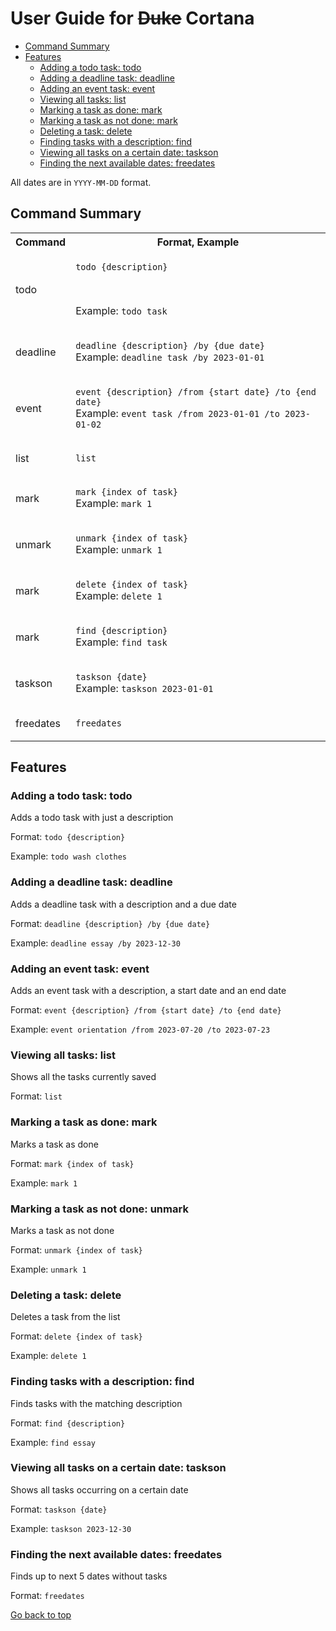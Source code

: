 # User Guide for ~~Duke~~ Cortana

- [Command Summary](#command-summary)
- [Features](#features)
  - [Adding a todo task: todo](#adding-a-todo-task-todo)
  - [Adding a deadline task: deadline](#adding-a-deadline-task-deadline)
  - [Adding an event task: event](#adding-an-event-task-event)
  - [Viewing all tasks: list](#viewing-all-tasks-list)
  - [Marking a task as done: mark](#marking-a-task-as-done-mark)
  - [Marking a task as not done: mark](#marking-a-task-as-not-done-unmark)
  - [Deleting a task: delete](#deleting-a-task-delete)
  - [Finding tasks with a description: find](#finding-tasks-with-a-description-find)
  - [Viewing all tasks on a certain date: taskson](#viewing-all-tasks-on-a-certain-date-taskson)
  - [Finding the next available dates: freedates](#finding-the-next-available-dates-freedates)
 
All dates are in ```YYYY-MM-DD``` format. 


## Command Summary
<table>
<tr>
<th>Command</th><th>Format, Example</th>
</tr>
<tr>
<td>todo</td>
<td>

`todo {description}`

<br>

Example: `todo task`

</td>
</tr>
<tr>
<td>deadline</td>
<td>

```deadline {description} /by {due date}```
<br>
Example: ```deadline task /by 2023-01-01```

</td>
</tr>
<tr>
<td>event</td>
<td>

```event {description} /from {start date} /to {end date}```
<br>
Example: ```event task /from 2023-01-01 /to 2023-01-02```

</td>
</tr>
<tr>
<td>list</td>
<td>

```list```

</td>
</tr>
<tr>
<td>mark</td>
<td>

```mark {index of task}```
<br>
Example: ```mark 1```

</td>
</tr>
<tr>
<td>unmark</td>
<td>

```unmark {index of task}```
<br>
Example: ```unmark 1```

</td>
</tr>
<tr>
<td>mark</td>
<td>

```delete {index of task}```
<br>
Example: ```delete 1```

</td>
</tr>
<tr>
<td>mark</td>
<td>

```find {description}```
<br>
Example: ```find task```

</td>
</tr>
<tr>
<td>taskson</td>
<td>

```taskson {date}```
<br>
Example: ```taskson 2023-01-01```

</td>
</tr>
<tr>
<td>freedates</td>
<td>

```freedates```

</td>
</tr>
</table>

## Features 

### Adding a todo task: todo

Adds a todo task with just a description

Format: ```todo {description}```

Example: ```todo wash clothes```

### Adding a deadline task: deadline

Adds a deadline task with a description and a due date

Format: ```deadline {description} /by {due date}```

Example: ```deadline essay /by 2023-12-30```

### Adding an event task: event

Adds an event task with a description, a start date and an end date

Format: ```event {description} /from {start date} /to {end date}```

Example: ```event orientation /from 2023-07-20 /to 2023-07-23```

### Viewing all tasks: list

Shows all the tasks currently saved

Format: ```list```

### Marking a task as done: mark

Marks a task as done

Format: ```mark {index of task}```

Example: ```mark 1```

### Marking a task as not done: unmark

Marks a task as not done

Format: ```unmark {index of task}```

Example: ```unmark 1```

### Deleting a task: delete

Deletes a task from the list

Format: ```delete {index of task}```

Example: ```delete 1```

### Finding tasks with a description: find

Finds tasks with the matching description

Format: ```find {description}```

Example: ```find essay```

### Viewing all tasks on a certain date: taskson

Shows all tasks occurring on a certain date

Format: ```taskson {date}```

Example: ```taskson 2023-12-30```

### Finding the next available dates: freedates

Finds up to next 5 dates without tasks

Format: ```freedates```


[Go back to top](#user-guide-for-duke-cortana)
